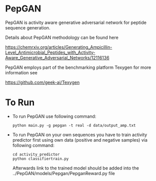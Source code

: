 # PepGAN

PepGAN is activity aware generative adversarial network for peptide sequence generation.

Details about PepGAN methodology can be found here

https://chemrxiv.org/articles/Generating_Ampicillin-Level_Antimicrobial_Peptides_with_Activity-Aware_Generative_Adversarial_Networks/12116136

PepGAN employs part of the benchmarking platform Texygen for more information see

https://github.com/geek-ai/Texygen

# To Run

* To run PepGAN use following command:
  
  ```
  python main.py -g pepgan -t real -d data/output_amp.txt
  ```

* To run PepGAN on your own sequences you have to train activity predictor first using own data (positive and negative samples) via following command:
  
  ```
  cd activity_predictor
  python classifiertrain.py
  ```

  Afterwards link to the trained model should be added into the ../PepGAN/models/Pepgan/PepganReward.py file <br /><br />

